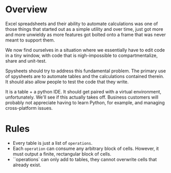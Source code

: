 # Overview
Excel spreadsheets and their ability to automate calculations was one of those
things that started out as a simple utility and over time, just got more and
more unwieldy as more features got bolted onto a frame that was never meant to 
support them.

We now find ourselves in a situation where we essentially have to edit code 
in a tiny window, with code that is nigh-impossible to compartmentalize, share
and unit-test.

Spysheets should try to address this fundamental problem. The primary use of
spysheets are to automate tables and the calculations contained therein. It 
should also allow people to test the code that they write.

It is a table + a python IDE. It should get paired with a virtual environment,
unfortunately. We'll see if this actually takes off. Business customers will 
probably not appreciate having to learn Python, for example, and managing
cross-platform issues.

# Rules
- Every table is just a list of ``operations``.
- Each ``operation`` can consume any arbitrary block of cells. However, it must
  output a finite, rectangular block of cells.
- ``operations` can only add to tables, they cannot overwrite cells that already
  exist.